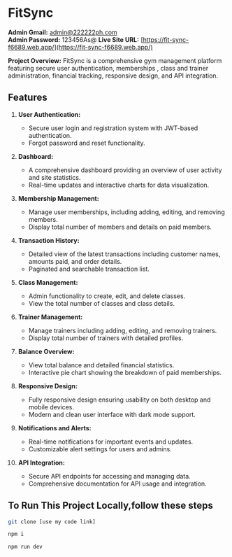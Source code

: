 #  FitSync

**Admin Gmail:** admin@222222ph.com  
**Admin Password:** 123456As@
**Live Site URL:** [https://fit-sync-f6689.web.app/](https://fit-sync-f6689.web.app/)

**Project Overview:** FitSync is a comprehensive gym management platform featuring secure user authentication, memberships , class and trainer administration, financial tracking, responsive design, and API integration.

## Features

1. **User Authentication:**
   - Secure user login and registration system with JWT-based authentication.
   - Forgot password and reset functionality.

2. **Dashboard:**
   - A comprehensive dashboard providing an overview of user activity and site statistics.
   - Real-time updates and interactive charts for data visualization.

3. **Membership Management:**
   - Manage user memberships, including adding, editing, and removing members.
   - Display total number of members and details on paid members.

4. **Transaction History:**
   - Detailed view of the latest transactions including customer names, amounts paid, and order details.
   - Paginated and searchable transaction list.

5. **Class Management:**
   - Admin functionality to create, edit, and delete classes.
   - View the total number of classes and class details.

6. **Trainer Management:**
   - Manage trainers including adding, editing, and removing trainers.
   - Display total number of trainers with detailed profiles.

7. **Balance Overview:**
   - View total balance and detailed financial statistics.
   - Interactive pie chart showing the breakdown of paid memberships.

8. **Responsive Design:**
   - Fully responsive design ensuring usability on both desktop and mobile devices.
   - Modern and clean user interface with dark mode support.

9. **Notifications and Alerts:**
   - Real-time notifications for important events and updates.
   - Customizable alert settings for users and admins.

10. **API Integration:**
    - Secure API endpoints for accessing and managing data.
    - Comprehensive documentation for API usage and integration.
      
## To Run This Project Locally,follow these steps

```sh
git clone [use my code link]
```
```sh
npm i
```
```sh
npm run dev
```
